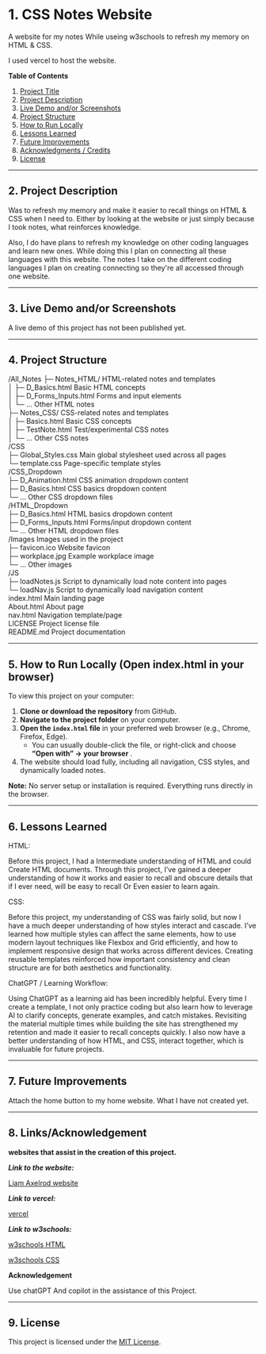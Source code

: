 # 1. CSS Notes Website

A website for my notes While useing w3schools to refresh my memory on HTML & CSS.

I used vercel to host the website.

**Table of Contents**

1. [Project Title](#1-css-notes-website)
2. [Project Description](#2-project-description)
3. [Live Demo and/or Screenshots](#3-live-demo-andor-screenshots-if-available)
4. [Project Structure](#4-project-structure-helps-people-understand-where-to-look)
5. [How to Run Locally](#5-how-to-run-locally-open-indexhtml-in-your-browser)
6. [Lessons Learned](#6-lessons-learned-great-for-portfolio-projects---shows-growth-and-insight)
7. [Future Improvements](#7-future-improvements-optional)
8. [Acknowledgments / Credits](#8-acknowledgments--credits-if-applicable)
9. [License](#9-license-optional-but-professional)

---

## 2. Project Description

Was to refresh my memory and make it easier to recall things on HTML & CSS when I need to. Either by looking at the website or just simply because I took notes, what reinforces knowledge.

Also, I do have plans to refresh my knowledge on other coding languages and learn new ones. While doing this I plan on connecting all these languages with this website. The notes I take on the different coding languages I plan on creating connecting so they're all accessed through one website.

---

## 3. Live Demo and/or Screenshots

A live demo of this project has not been published yet.

---

## 4. Project Structure

/All_Notes
  ├─ Notes_HTML/              HTML-related notes and templates  
  │    ├─ D_Basics.html       Basic HTML concepts  
  │    ├─ D_Forms_Inputs.html Forms and input elements  
  │    └─ ...                 Other HTML notes  
  ├─ Notes_CSS/               CSS-related notes and templates  
  │    ├─ Basics.html         Basic CSS concepts  
  │    ├─ TestNote.html       Test/experimental CSS notes  
  │    └─ ...                 Other CSS notes  
/CSS  
  ├─ Global_Styles.css        Main global stylesheet used across all pages  
  └─ template.css             Page-specific template styles  
/CSS_Dropdown  
  ├─ D_Animation.html         CSS animation dropdown content  
  ├─ D_Basics.html            CSS basics dropdown content  
  └─ ...                      Other CSS dropdown files  
/HTML_Dropdown  
  ├─ D_Basics.html            HTML basics dropdown content  
  ├─ D_Forms_Inputs.html      Forms/input dropdown content  
  └─ ...                      Other HTML dropdown files  
/Images                       Images used in the project  
  ├─ favicon.ico              Website favicon  
  ├─ workplace.jpg            Example workplace image  
  └─ ...                      Other images  
/JS  
  ├─ loadNotes.js             Script to dynamically load note content into pages  
  └─ loadNav.js               Script to dynamically load navigation content  
index.html                    Main landing page  
About.html                    About page  
nav.html                      Navigation template/page  
LICENSE                       Project license file  
README.md                     Project documentation  

---

## 5. How to Run Locally (Open index.html in your browser)

To view this project on your computer:

1. **Clone or download the repository** from GitHub.
2. **Navigate to the project folder** on your computer.
3. **Open the `index.html` file** in your preferred web browser (e.g., Chrome, Firefox, Edge).
   * You can usually double-click the file, or right-click and choose  **“Open with” → your browser** .
4. The website should load fully, including all navigation, CSS styles, and dynamically loaded notes.

**Note:** No server setup or installation is required. Everything runs directly in the browser.

---

## 6. Lessons Learned

HTML:

Before this project, I had a Intermediate understanding of HTML and could Create HTML documents. Through this project, I’ve gained a deeper understanding of how it works and easier to recall and obscure details that if I ever need, will be easy to recall Or Even easier to learn again.

CSS:

Before this project, my understanding of CSS was fairly solid, but now I have a much deeper understanding of how styles interact and cascade. I’ve learned how multiple styles can affect the same elements, how to use modern layout techniques like Flexbox and Grid efficiently, and how to implement responsive design that works across different devices. Creating reusable templates reinforced how important consistency and clean structure are for both aesthetics and functionality.

ChatGPT / Learning Workflow:

Using ChatGPT as a learning aid has been incredibly helpful. Every time I create a template, I not only practice coding but also learn how to leverage AI to clarify concepts, generate examples, and catch mistakes. Revisiting the material multiple times while building the site has strengthened my retention and made it easier to recall concepts quickly. I also now have a better understanding of how HTML, and CSS, interact together, which is invaluable for future projects.

---

## 7. Future Improvements

Attach the home button to my home website. What I have not created yet.

---

## 8. Links/Acknowledgement

**websites that assist in the creation of this project.**

***Link to the website:***

[Liam Axelrod website](htmlandcssnotes.vercel.app "htmlandcssnotes.vercel.app")

***Link to vercel:***

[vercel](https://vercel.com/ "https://vercel.com/")

***Link to w3schools:***

[w3schools HTML](https://www.w3schools.com/html/default.asp "https://www.w3schools.com/html/default.asp")

[w3schools CSS](https://www.w3schools.com/css/default.asp "https://www.w3schools.com/css/default.asp")

**Acknowledgement**

Use chatGPT And copilot in the assistance of this Project.

---

## 9. License

This project is licensed under the [MIT License](LICENSE).
